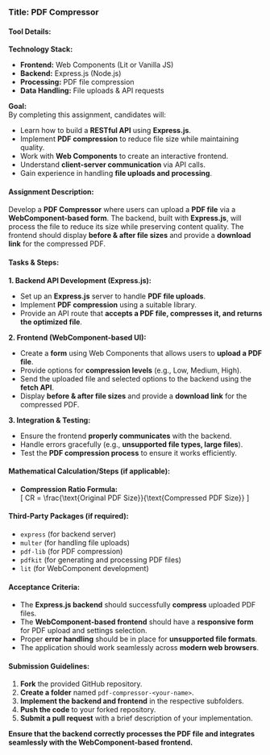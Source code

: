 ### **Title:** PDF Compressor  

#### **Tool Details:**  
**Technology Stack:**  
- **Frontend:** Web Components (Lit or Vanilla JS)  
- **Backend:** Express.js (Node.js)  
- **Processing:** PDF file compression  
- **Data Handling:** File uploads & API requests  

**Goal:**  
By completing this assignment, candidates will:  
- Learn how to build a **RESTful API** using **Express.js**.  
- Implement **PDF compression** to reduce file size while maintaining quality.  
- Work with **Web Components** to create an interactive frontend.  
- Understand **client-server communication** via API calls.  
- Gain experience in handling **file uploads and processing**.  

#### **Assignment Description:**  
Develop a **PDF Compressor** where users can upload a **PDF file** via a **WebComponent-based form**. The backend, built with **Express.js**, will process the file to reduce its size while preserving content quality. The frontend should display **before & after file sizes** and provide a **download link** for the compressed PDF.  

#### **Tasks & Steps:**  

**1. Backend API Development (Express.js):**  
- Set up an **Express.js** server to handle **PDF file uploads**.  
- Implement **PDF compression** using a suitable library.  
- Provide an API route that **accepts a PDF file, compresses it, and returns the optimized file**.  

**2. Frontend (WebComponent-based UI):**  
- Create a **form** using Web Components that allows users to **upload a PDF file**.  
- Provide options for **compression levels** (e.g., Low, Medium, High).  
- Send the uploaded file and selected options to the backend using the **fetch API**.  
- Display **before & after file sizes** and provide a **download link** for the compressed PDF.  

**3. Integration & Testing:**  
- Ensure the frontend **properly communicates** with the backend.  
- Handle errors gracefully (e.g., **unsupported file types, large files**).  
- Test the **PDF compression process** to ensure it works efficiently.  

#### **Mathematical Calculation/Steps (if applicable):**  
- **Compression Ratio Formula:**  
  \[ CR = \frac{\text{Original PDF Size}}{\text{Compressed PDF Size}} \]  

#### **Third-Party Packages (if required):**  
- `express` (for backend server)  
- `multer` (for handling file uploads)  
- `pdf-lib` (for PDF compression)  
- `pdfkit` (for generating and processing PDF files)  
- `lit` (for WebComponent development)  

#### **Acceptance Criteria:**  
- The **Express.js backend** should successfully **compress** uploaded PDF files.  
- The **WebComponent-based frontend** should have a **responsive form** for PDF upload and settings selection.  
- Proper **error handling** should be in place for **unsupported file formats**.  
- The application should work seamlessly across **modern web browsers**.  

#### **Submission Guidelines:**  
1. **Fork** the provided GitHub repository.  
2. **Create a folder** named `pdf-compressor-<your-name>`.  
3. **Implement the backend and frontend** in the respective subfolders.  
4. **Push the code** to your forked repository.  
5. **Submit a pull request** with a brief description of your implementation.  

**Ensure that the backend correctly processes the PDF file and integrates seamlessly with the WebComponent-based frontend.**  
